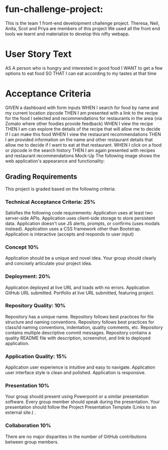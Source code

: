 # fun-challenge-project: 
This is the team 1 front-end develoipment challenge project. Theresa, Neil, Anita, Scot and Priya are members of this project
We used all the front end tools we learnt and materialize to develop this nifty webapp.

# User Story Text
AS A person who is hungry and interested in good food
I WANT to get a few options to eat food
SO THAT I can eat according to my tastes at that time
# Acceptance Criteria
GIVEN a dashboard with form inputs
WHEN I search for food by name and my current location zipcode
THEN I am presented with a link to the recipe for the food I selected and recommendations for restaurants in the area (via Zomato where other foodies provide feedback) 
WHEN I view the recipe
THEN I am can explore the details of the recipe that will allow me to decide if I can make this food 
WHEN I view the restaurant recommendations
THEN I am provided information on the name and other restaurant details that allow me to decide if I want to eat at that restaurant.
WHEN I click on a food or zipcode in the search history
THEN I am again presented with recipes and restaurant recommendations
Mock-Up
The following image shows the web application's appearance and functionality:


## Grading Requirements
This project is graded based on the following criteria:
### Technical Acceptance Criteria: 25%
Satisfies the following code requirements:
Application uses at least two server-side APIs.
Application uses client-side storage to store persistent data.
Application doesn't use JS alerts, prompts, or confirms (uses modals instead).
Application uses a CSS framework other than Bootstrap.
Application is interactive (accepts and responds to user input)
### Concept 10%
Application should be a unique and novel idea.
Your group should clearly and concisely articulate your project idea.
### Deployment: 20%
Application deployed at live URL and loads with no errors.
Application GitHub URL submitted.
Portfolio at live URL submitted, featuring project.
### Repository Quality: 10%
Repository has a unique name.
Repository follows best practices for file structure and naming conventions.
Repository follows best practices for class/id naming conventions, indentation, quality comments, etc.
Repository contains multiple descriptive commit messages.
Repository contains a quality README file with description, screenshot, and link to deployed application.
### Application Quality: 15%
Application user experience is intuitive and easy to navigate.
Application user interface style is clean and polished.
Application is responsive.
### Presentation 10%
Your group should present using Powerpoint or a similar presentation software.
Every group member should speak during the presentation.
Your presentation should follow the Project Presentation Template
 (Links to an external site.)
.
### Collaboration 10%
There are no major disparities in the number of GitHub contributions between group members.

